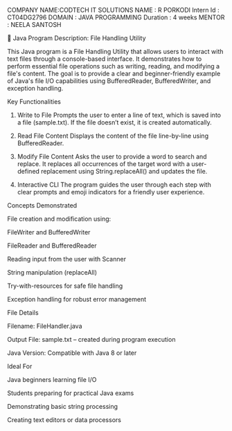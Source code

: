 COMPANY NAME:CODTECH IT SOLUTIONS 
NAME : R PORKODI 
Intern Id : CT04DG2796
DOMAIN : JAVA PROGRAMMING 
Duration : 4 weeks 
MENTOR : NEELA SANTOSH 

📄 Java Program Description: File Handling Utility

This Java program is a File Handling Utility that allows users to interact with text files through a console-based interface. It demonstrates how to perform essential file operations such as writing, reading, and modifying a file's content. The goal is to provide a clear and beginner-friendly example of Java's file I/O capabilities using BufferedReader, BufferedWriter, and exception handling.

Key Functionalities

1. Write to File
Prompts the user to enter a line of text, which is saved into a file (sample.txt). If the file doesn’t exist, it is created automatically.

2. Read File Content
Displays the content of the file line-by-line using BufferedReader.

3. Modify File Content
Asks the user to provide a word to search and replace. It replaces all occurrences of the target word with a user-defined replacement using String.replaceAll() and updates the file.

4. Interactive CLI
The program guides the user through each step with clear prompts and emoji indicators for a friendly user experience.

Concepts Demonstrated

File creation and modification using:

FileWriter and BufferedWriter

FileReader and BufferedReader


Reading input from the user with Scanner

String manipulation (replaceAll)

Try-with-resources for safe file handling

Exception handling for robust error management 

File Details

Filename: FileHandler.java

Output File: sample.txt – created during program execution

Java Version: Compatible with Java 8 or later

Ideal For

Java beginners learning file I/O

Students preparing for practical Java exams

Demonstrating basic string processing

Creating text editors or data processors 
